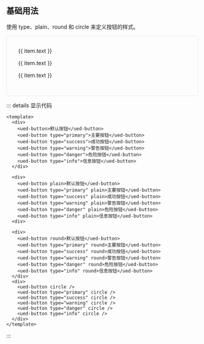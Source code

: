 ## 基础用法

使用 type、plain、round 和 circle 来定义按钮的样式。

<div class="button-basic">
  <div class="button-basic-defalut">
   <ued-button 
      v-for="item in buttonType" 
      :key="item.type" 
      :type="item.type"
    >
      {{ item.text }}
    </ued-button>
  </div>
  <div class="button-basic-plain">
    <ued-button 
      v-for="item in buttonType" 
      :key="item.type" 
      :type="item.type" 
      plain
    >
      {{ item.text }}
    </ued-button>
  </div>
  <div class="button-basic-round">
    <ued-button 
      v-for="item in buttonType" 
      :key="item.type" 
      :type="item.type" 
      round
    >
      {{ item.text }}
    </ued-button>
  </div>
  <div class="button-basic-circle">
    <ued-button 
      v-for="item in buttonType" 
      :key="item.type" 
      :type="item.type" 
      circle 
    />
  </div>
</div>

<style>
.button-basic {
	display: flex;
	flex-direction: column;
  border: 1px solid #e4e7ed;
	padding: 30px;
	border-radius: 5px;
}

.button-basic > div {
	margin-bottom: 15px;
}

.button-basic > div:last-child {
	margin: 0;
}

</style>

::: details 显示代码

```vue
<template>
  <div>
    <ued-button>默认按钮</ued-button>
    <ued-button type="primary">主要按钮</ued-button>
    <ued-button type="success">成功按钮</ued-button>
    <ued-button type="warning">警告按钮</ued-button>
    <ued-button type="danger">危险按钮</ued-button>
    <ued-button type="info">信息按钮</ued-button>
  </div>

  <div>
    <ued-button plain>默认按钮</ued-button>
    <ued-button type="primary" plain>主要按钮</ued-button>
    <ued-button type="success" plain>成功按钮</ued-button>
    <ued-button type="warning" plain>警告按钮</ued-button>
    <ued-button type="danger" plain>危险按钮</ued-button>
    <ued-button type="info" plain>信息按钮</ued-button>
  <div>

  <div>
    <ued-button round>默认按钮</ued-button>
    <ued-button type="primary" round>主要按钮</ued-button>
    <ued-button type="success" round>成功按钮</ued-button>
    <ued-button type="warning" round>警告按钮</ued-button>
    <ued-button type="danger" round>危险按钮</ued-button>
    <ued-button type="info" round>信息按钮</ued-button>
  </div>
  <div>
    <ued-button circle />
    <ued-button type="primary" circle />
    <ued-button type="success" circle />
    <ued-button type="warning" circle />
    <ued-button type="danger" circle />
    <ued-button type="info" circle />
  </div>
</template>
```

:::
